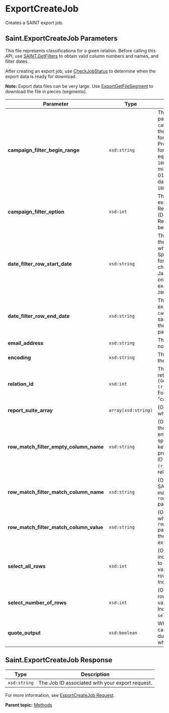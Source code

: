 # ExportCreateJob

Creates a SAINT export job.

## Saint.ExportCreateJob Parameters

This file represents classifications for a given relation. Before calling this API, use [SAINT.GetFilters](r_getFilters.md#) to obtain valid column numbers and names, and filter dates.

After creating an export job, use [CheckJobStatus](r_checkJobStatus.md#) to determine when the export data is ready for download.

**Note:** Export data files can be very large. Use [ExportGetFileSegment](r_exportGetFileSegment.md#) to download the file in pieces \(segments\).

|Parameter|Type|Description|
|---------|----|-----------|
|**campaign\_filter\_begin\_range** |`xsd:string` | The campaign start date. Include this parameter when `campaign_filter_option = 2`. Specify the date range using the following format:`<start_date>-<end_date>`. Provide the date in the following format: `YYYMMDD`, where: `YYY + 1900` equals the year \(For example, 2008 is `108`\). `MM` equals the month number minus 1 \(January = 00, February = 01, and so on\). `DD` equals the 2 digit day. For example, May 22, 2008 is `1080422`. |**campaign\_filter\_end\_range** |`xsd:string` | The campaign end date. Include this parameter when `campaign_filter_option = 2`. Use the same date range format described for the `campaign_filter_begin_range` parameter. |
|**campaign\_filter\_option** |`xsd:int` | The filter option to use for the SAINT export. Supported values include: `0` : Return all Campaigns \(No filter\)  `1` : \(Default\) Return active campaigns `2` : Return campaigns with the specified begin and end date. |
|**date\_filter\_row\_start\_date** |`xsd:string` | The start date for including rows in the export. Include this parameter when `campaign_filter_option = 1`. Specify the date using the following format: `Mmm YYYY`, where: `Mmm`: A three-character month code. For example, January=Jan, February=Feb, and so on. `YYYY`: The 4-digit year. For example, September, 2008 is `Sep 2008`. |
|**date\_filter\_row\_end\_date** |`xsd:string` | The end date for including rows in the export. Include this parameter when `campaign_filter_option = 1`. Use the same date range format described for the `date_filter_row_start_date` parameter. |
|**email\_address** |`xsd:string` | The email address to receive job notifications. |
|**encoding** |`xsd:string` | The language encoding to use with the export file. For example, UTF-8. |
|**relation\_id** |`xsd:int` | The relation ID. You get this ID as a return value from `[GetCompatibilityMetrics](r_GetCompatibilityMetrics.md#)`. For example, `53` is the ID for the "campaign" relation. |
|**report\_suite\_array** |`array(xsd:string)` | \(Optional\) The list of report suites on which SAINT exports data. |
|**row\_match\_filter\_empty\_column\_name** |`xsd:string` | \(Optional\) The column ID number of the column that SAINT checks for empty data cells. If this parameter is specified, the export contains only keys which have empty values for the provided column. You get the column ID by calling `[GetFilters](r_getFilters.md#)` for a specific relation id. |
|**row\_match\_filter\_match\_column\_name** |`xsd:string` | \(Optional\) The column name that SAINT checks for cell values that match the value specified in the `row_match_filter_match_column_value` parameter. |
|**row\_match\_filter\_match\_column\_value** |`xsd:string` | \(Optional\) Include this parameter when using the `row_match_filter_match_column_name` parameter. If the cell value matches the value, SAINT includes it in the export. |
|**select\_all\_rows** |`xsd:int` | \(Optional\) Specifies whether to include all data rows in the export \(up to the 50,000 row limit\). Supported values include: `0`: Do not include all rows in the export. `1`: \(Default\) Include all rows in the export. |
|**select\_number\_of\_rows** |`xsd:int` | \(Optional\) Limits the number of data rows in the export file to the specified value. The default limit is 50,000. Include this parameter when `select_all_rows = 0`. |
|**quote\_output** |`xsd:boolean` | Whether to quote the output.  In some cases, turning this on helps with duplicate keys containing whitespace. |

## Saint.ExportCreateJob Response

|Type|Description|
|----|-----------|
|`xsd:string` | The Job ID associated with your export request. |

For more information, see [ExportCreateJob Request](../sample_code/r_exportCreateJob_sample.md#).

**Parent topic:** [Methods](../methods/c_saint_methods.md)

